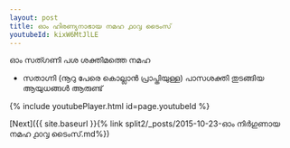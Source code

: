 ```yaml
---
layout: post
title: ഓം ഹിരണ്യനാഭായ നമഹ ൧൦൮ ടൈംസ്
youtubeId: kixW6MtJlLE
---
```

 
 
 ഓം സത്ഗണി പശ ശക്തിമത്തെ നമഹ 
 
 -  സതാഗ്നി (നൂറു പേരെ കൊല്ലാൻ പ്രാപ്തിയുള്ള) പാസശക്തി തുടങ്ങിയ ആയുധങ്ങൾ ആരുണ്ട് 
 
  
 
  
 
 
 
 
 
 


{% include youtubePlayer.html id=page.youtubeId %}
 
[Next]({{ site.baseurl }}{% link  split2/_posts/2015-10-23-ഓം നിർഗുണായ നമഹ ൧൦൮ ടൈംസ്.md%})
 
